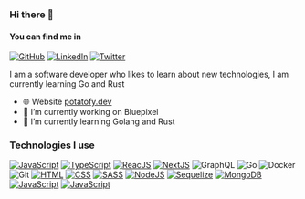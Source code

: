### Hi there 👋

#### You can find me in
[![GitHub](https://img.icons8.com/ios-glyphs/30/000000/github.png)](https://github.com/) [![LinkedIn](https://img.icons8.com/ios-glyphs/30/000000/linkedin-2--v1.png)](https://www.linkedin.com/in/edilberto-vazquez-luna-7a038621b/) [![Twitter](https://img.icons8.com/ios-glyphs/30/000000/twitter--v1.png)](https://twitter.com/edivazquez98)

I am a software developer who likes to learn about new technologies, I am currently learning Go and Rust

- 🌐 Website [potatofy.dev](https://potatofy.dev/)
- 🔭 I’m currently working on Bluepixel
- 🌱 I’m currently learning Golang and Rust

### Technologies I use
[![JavaScript](https://img.shields.io/badge/JavaScript-F7DF1E?style=for-the-badge&logo=javascript&logoColor=blac)]() [![TypeScript](https://img.shields.io/badge/TypeScript-007ACC?style=for-the-badge&logo=typescript&logoColor=white)]() [![ReacJS](https://img.shields.io/badge/React-20232A?style=for-the-badge&logo=react&logoColor=61DAFB)]() [![NextJS](https://img.shields.io/badge/Next-black?style=for-the-badge&logo=next.js&logoColor=white)]() ![GraphQL](https://img.shields.io/badge/-GraphQL-E10098?style=for-the-badge&logo=graphql&logoColor=white) ![Go](https://img.shields.io/badge/go-%2300ADD8.svg?style=for-the-badge&logo=go&logoColor=white) ![Docker](https://img.shields.io/badge/docker-%230db7ed.svg?style=for-the-badge&logo=docker&logoColor=white) ![Git](https://img.shields.io/badge/git-%23F05033.svg?style=for-the-badge&logo=git&logoColor=white) [![HTML](https://img.shields.io/badge/HTML5-E34F26?style=for-the-badge&logo=html5&logoColor=white)]() [![CSS](https://img.shields.io/badge/CSS3-1572B6?style=for-the-badge&logo=css3&logoColor=white)]() [![SASS](https://img.shields.io/badge/Sass-CC6699?style=for-the-badge&logo=sass&logoColor=white)]() [![NodeJS](https://img.shields.io/badge/Node.js-43853D?style=for-the-badge&logo=node.js&logoColor=white)]() [![Sequelize](https://img.shields.io/badge/sequelize-323330?style=for-the-badge&logo=sequelize&logoColor=blue)]() [![MongoDB](https://img.shields.io/badge/MongoDB-4EA94B?style=for-the-badge&logo=mongodb&logoColor=white)]() [![JavaScript](https://img.shields.io/badge/MySQL-005C84?style=for-the-badge&logo=mysql&logoColor=white)]() [![JavaScript](https://img.shields.io/badge/PostgreSQL-316192?style=for-the-badge&logo=postgresql&logoColor=white)]()
